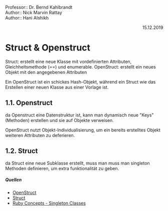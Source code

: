 Professor:: Dr. Bernd Kahlbrandt  
Author:: Nick Marvin Rattay  
Author:: Hani Alshikh  
<div style="text-align: right">15.12.2019</div>

# Struct & Openstruct

Struct: erstellt eine neue Klasse mit vordefinierten Attributen, Gleichheitsmethode (==) und enumerable.
OpenStruct: erstellt ein neues Objekt mit den angegebenen Attributen

Ein OpenStruct ist ein schickes Hash-Objekt, während ein Struct wie das Erstellen einer neuen Klasse aus einer Vorlage ist.

## 1.1. Openstruct

da Openstruct eine Datenstruktur ist, kann man dynamisch neue "Keys" (Methoden) erstellen und sie auf Objekte verweisen. 

OpenStruct nutzt Objekt-Individualisierung, um ein bereits erstelltes Objekt weiteren Attributen zu deferieren.

## 1.2. Struct

da Struct eine neue Subklasse erstellt, muss man muss man singleton Methoden definieren, um extra funktionalität zu geben.


##### Quellen
- [OpenStruct](https://ruby-doc.org/stdlib-2.6.5/libdoc/ostruct/rdoc/OpenStruct.html)
- [Struct](https://ruby-doc.org/core-2.6.5/Struct.html)
- [Ruby Concepts - Singleton Classes](https://www.assertnotmagic.com/2018/04/22/ruby-singleton-classes/)